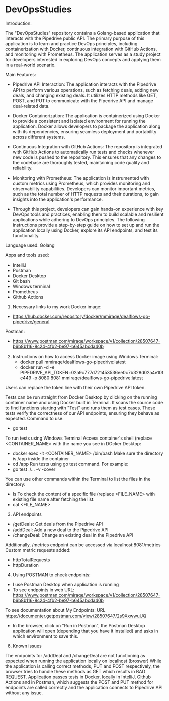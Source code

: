 # DevOpsStudies

Introduction:

The "DevOpsStudies" repository contains a Golang-based application that interacts with the Pipedrive public API. The primary purpose of this application is to learn and practice DevOps principles, including containerization with Docker, continuous integration with GitHub Actions, and monitoring with Prometheus. The application serves as a study project for developers interested in exploring DevOps concepts and applying them in a real-world scenario.

Main Features:

 - Pipedrive API Interaction: The application interacts with the Pipedrive API to perform various operations, such as fetching deals, adding new deals, and changing existing deals. It utilizes HTTP methods like GET, POST, and PUT to communicate with the Pipedrive API and manage deal-related data.

 - Docker Containerization: The application is containerized using Docker to provide a consistent and isolated environment for running the application. Docker allows developers to package the application along with its dependencies, ensuring seamless deployment and portability across different systems.

 - Continuous Integration with GitHub Actions: The repository is integrated with GitHub Actions to automatically run tests and checks whenever new code is pushed to the repository. This ensures that any changes to the codebase are thoroughly tested, maintaining code quality and reliability.

 - Monitoring with Prometheus: The application is instrumented with custom metrics using Prometheus, which provides monitoring and observability capabilities. Developers can monitor important metrics, such as the total number of HTTP requests and their durations, to gain insights into the application's performance.

 - Through this project, developers can gain hands-on experience with key DevOps tools and practices, enabling them to build scalable and resilient applications while adhering to DevOps principles. The following instructions provide a step-by-step guide on how to set up and run the application locally using Docker, explore its API endpoints, and test its functionality.

Language used: Golang

Apps and tools used:
- IntelliJ
- Postman
- Docker Desktop
- Git bash
- Windows terminal
- Prometheus
- Github Actions

1. Necessary links to my work
Docker image:
 - https://hub.docker.com/repository/docker/mmiraqe/dealflows-go-pipedrive/general

Postman:
 - https://www.postman.com/miraqe/workspace/v1/collection/28507647-b6b8b116-8c24-4fb2-be97-b645abcda40b

2. Instructions on how to access Docker image using Windows Terminal:
   - docker pull mmiraqe/dealflows-go-pipedrive:latest
   - docker run -d -e PIPEDRIVE_API_TOKEN=02a9c777d721453536ee0c7b328d02a4e10fc449 -p 8080:8081 mmiraqe/dealflows-go-pipedrive:latest
  
 Users can replace the token line with their own Pipedrive API token.

Tests can be run straight from Docker Desktop by clicking on the running container name and using Docker built in Terminal. It scans the source code to find functions starting with "Test" and runs them as test cases. These tests verify the correctness of our API endpoints, ensuring they behave as expected. Command to use:
  - go test

To run tests using Windows Terminal
Access container's shell (replace <CONTAINER_NAME> with the name you see in DOcker Desktop:
  - docker exec -it <CONTAINER_NAME> /bin/bash
Make sure the directory is /app inside the container
  - cd /app
Run tests using go test command. For example:
  - go test ./... -v -cover

You can use other commands within the Terminal to list the files in the directory:
  - ls
To check the content of a specific file (replace <FILE_NAME> with existing file name after fetching the list:
  - cat <FILE_NAME>

3. API endpoints
  - /getDeals: Get deals from the Pipedrive API
  - /addDeal: Add a new deal to the Pipedrive API
  - /changeDeal: Change an existing deal in the Pipedrive API

Additionally, /metrics endpoint can be accessed via localhost:8081/metrics
Custom metric requests added:
   - httpTotalRequests
   - httpDuration

4. Using POSTMAN to check endpoints:
  - I use Postman Desktop when application is running
  - To see endpoints in web URL: https://www.postman.com/miraqe/workspace/v1/collection/28507647-b6b8b116-8c24-4fb2-be97-b645abcda40b

To see documentation about My Endpoints: URL https://documenter.getpostman.com/view/28507647/2s9XxwwuUQ
  - In the browser, click on "Run in Postman", the Postman Desktop application will open (depending that you have it installed) and asks in which environment to save this.

6. Known issues

The endpoints for /addDeal and /changeDeal are not functioning as expected when running the application locally on localhost (broswer)
While the application is calling correct methods, PUT and POST respectively, the browser tries to handle these methods as GET which results in BAD REQUEST.
Application passes tests in Docker, locally in IntelliJ, Github Actions and in Postman, which suggests the POST and PUT method for endpoints
are called correctly and the application connects to Pipedrive API without any issue.
